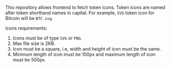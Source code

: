 This repository allows frontend to fetch token icons. Token icons are named after token shorthand names in capital. For example, `SVG` token icon for Bitcoin will be `BTC.svg`.

Icons requirements:
1. Icons must be of type `SVG` or `PNG`.
2. Max file size is 2KB.
3. Icon must be a square, i.e, width and height of icon must be the same.
4. Minimum length of icon must be 100px and maximum length of icon must be 500px.